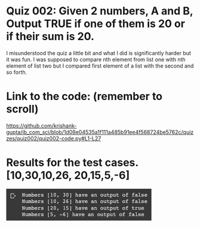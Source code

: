 # Quiz 002: Given 2 numbers, A and B, Output TRUE if one of them is 20 or if their sum is 20.

I misunderstood the quiz a little bit and what I did is significantly harder but it was fun. I was supposed to compare nth element from list one with nth element of list two but I compared first element of a list with the second and so forth.

# Link to the code: (remember to scroll)

https://github.com/krishank-gupta/ib_com_sci/blob/1d08e04535a1f111a485b91ee4f568724be5762c/quizzes/quiz002/quiz002-code.py#L1-L27

# Results for the test cases. [10,30,10,26, 20,15,5,-6]

![quiz002-results](./quiz002-results.png)





